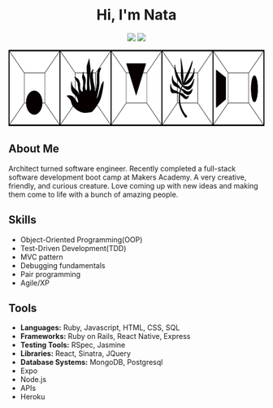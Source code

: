 <h1 align='center'>
  Hi, I'm Nata
</h1>
<p  align='center'>
  <a href="https://github.com/TataSher/CV"> <img src="https://img.shields.io/badge/GitHub-100000?style=for-the-badge&logo=github&logoColor=white" ></a>
   <a href="https://www.linkedin.com/in/natalia-sherchenkova-557b4235"> <img src="https://img.shields.io/badge/-LinkedIn%20-black?style=for-the-badge&logo=linkedin&logoColor=white" ></a>
 </p>
 <div id="pattern">
  <a href="https://github.com/TataSher/CV"><img src="https://github.com/TataSher/nsherchenkova/blob/main/Resources/pattern.png" style="background-repeat: repeat-x;height: 150px;"/></a>
</div>
 </p>
 
## About Me

Architect turned software engineer. Recently completed a full-stack software development boot camp at Makers Academy.
A very creative, friendly, and curious creature. Love coming up with new ideas and making them come to life with a bunch of amazing people.

## Skills
  - Object-Oriented Programming(OOP)
  - Test-Driven Development(TDD)
  - MVC pattern
  - Debugging fundamentals
  - Pair programming
  - Agile/XP

## Tools
  - **Languages:** Ruby, Javascript, HTML, CSS, SQL
  - **Frameworks:** Ruby on Rails, React Native, Express
  - **Testing Tools:** RSpec, Jasmine
  - **Libraries:** React, Sinatra, JQuery
  - **Database Systems:** MongoDB, Postgresql
  - Expo
  - Node.js
  - APIs
  - Heroku
